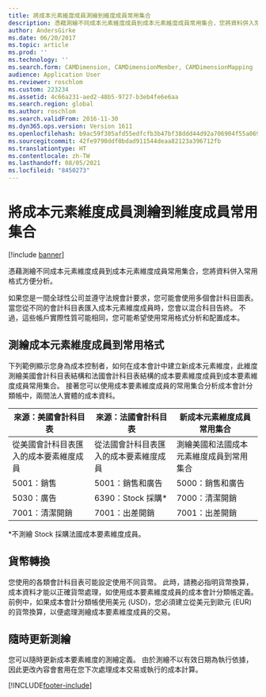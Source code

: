 ```yaml
---
title: 將成本元素維度成員測繪到維度成員常用集合
description: 憑藉測繪不同成本元素維度成員到成本元素維度成員常用集合，您將資料併入常用格式方便分析。
author: AndersGirke
ms.date: 06/20/2017
ms.topic: article
ms.prod: ''
ms.technology: ''
ms.search.form: CAMDimension, CAMDimensionMember, CAMDimensionMapping
audience: Application User
ms.reviewer: roschlom
ms.custom: 223234
ms.assetid: 4c66a231-aed2-48b5-9727-b3eb4fe6e6aa
ms.search.region: global
ms.author: roschlom
ms.search.validFrom: 2016-11-30
ms.dyn365.ops.version: Version 1611
ms.openlocfilehash: b9ac59f305afd55edfcfb3b47bf38ddd44d92a706904f55a069a6a9fc9050825
ms.sourcegitcommit: 42fe9790ddf0bdad911544deaa82123a396712fb
ms.translationtype: HT
ms.contentlocale: zh-TW
ms.lasthandoff: 08/05/2021
ms.locfileid: "8450273"
---
```

# <a name="map-cost-element-dimension-members-to-a-common-set-of-dimension-members"></a>將成本元素維度成員測繪到維度成員常用集合

[!include [banner](../includes/banner.md)]

憑藉測繪不同成本元素維度成員到成本元素維度成員常用集合，您將資料併入常用格式方便分析。

如果您是一間全球性公司並遵守法規會計要求，您可能會使用多個會計科目圖表。 當您從不同的會計科目表匯入成本元素維度成員時，您會以混合科目告終。 不過，這些帳戶實際性質可能相同，您可能希望使用常用格式分析和配置成本。

## <a name="map-cost-element-dimension-members-to-a-common-format"></a>測繪成本元素維度成員到常用格式
下列範例顯示您身為成本控制者，如何在成本會計中建立新成本元素維度，此維度測繪美國會計科目表結構和法國會計科目表結構的成本要素維度成員到成本要素維度成員常用集合。 接著您可以使用成本要素維度成員的常用集合分析成本會計分類帳中，兩間法人實體的成本資料。

| 來源：美國會計科目表                                          | 來源：法國會計科目表                                          | 新成本元素維度成員常用集合                        |
|-----------------------------------------------------------------------|---------------------------------------------------------------------------|-------------------------------------------------------------------------|
| 從美國會計科目表匯入的成本要素維度成員 | 從法國會計科目表匯入的成本要素維度成員 | 測繪美國和法國成本元素維度成員到常用集合 |
| 5001：銷售                                                           | 5001：銷售和廣告                                               | 5000：銷售和廣告                                             |
| 5030：廣告                                                     | 6390：Stock 採購\*                                                    | 7000：清潔開銷                                                 |
| 7001：清潔開銷                                               | 7001：出差開銷                                                      | 7001：出差開銷                                                   |

\*不測繪 Stock 採購法國成本要素維度成員。

## <a name="currency-conversion"></a>貨幣轉換
您使用的各類會計科目表可能設定使用不同貨幣。 此時，請務必指明貨幣換算，成本資料才能以正確貨幣處理，如使用成本要素維度成員的成本會計分類帳定義。 前例中，如果成本會計分類帳使用美元 (USD)，您必須建立從美元到歐元 (EUR) 的貨幣換算，以便處理測繪成本要素維度成員的交易。

## <a name="update-mappings-at-any-time"></a>隨時更新測繪
您可以隨時更新成本要素維度的測繪定義。 由於測繪不以有效日期為執行依據，因此更改內容會套用在您下次處理成本交易或執行的成本計算。





[!INCLUDE[footer-include](../../includes/footer-banner.md)]